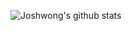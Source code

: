 ![Joshwong's github stats](https://github-readme-stats.vercel.app/api?username=Joshwoooooooooooooooooooooooooooooooong&show_icons=true)
